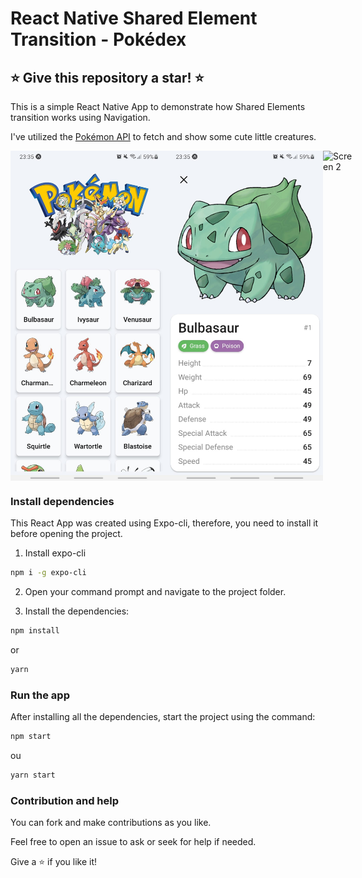 # React Native Shared Element Transition - Pokédex

## ⭐ Give this repository a star! ⭐

This is a simple React Native App to demonstrate how Shared Elements transition works using Navigation.

I've utilized the [Pokémon API](https://pokeapi.co) to fetch and show some cute little creatures.

<div style="display:flex;">
<img src="media/screen1.jpg" alt="Screen 1" width="250"/>
<img src="media/screen2.jpg" alt="Screen 2" width="250"/>
<img src="media/screen3.gif" alt="Screen 2" width="250"/>
</div>

### Install dependencies

This React App was created using Expo-cli, therefore, you need to install it before opening the project.

1. Install expo-cli

```bash
npm i -g expo-cli
```

2. Open your command prompt and navigate to the project folder.

3. Install the dependencies:

```bash
npm install
```
or
```bash
yarn
```

### Run the app

After installing all the dependencies, start the project using the command:

```bash
npm start
```
ou
```bash
yarn start
```

### Contribution and help

You can fork and make contributions as you like.

Feel free to open an issue to ask or seek for help if needed.

Give a ⭐ if you like it!